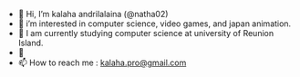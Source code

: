 - 👋 Hi, I’m kalaha andrilalaina (@natha02)
- 👀 i’m interested in computer science, video games, and japan animation.
- 🌱 I am currently studying computer science at university of Reunion Island.
- 💞️ 
- 📫 How to reach me : kalaha.pro@gmail.com
